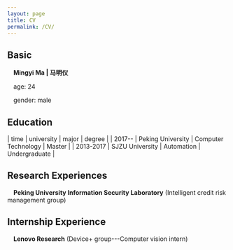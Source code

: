 ```yaml
---
layout: page
title: CV
permalink: /CV/
---
```


## Basic

&ensp;&ensp;**Mingyi Ma | 马明仪** 

&ensp;&ensp;age: 24 

&ensp;&ensp;gender: male 

## Education

|  time   | university  | major | degree |
|  2017--  | Peking University  | Computer Technology | Master |
|  2013-2017  | SJZU University  | Automation | Undergraduate |


## Research Experiences

&ensp;&ensp;**Peking University Information Security Laboratory** (Intelligent credit risk management group)

## Internship Experience

&ensp;&ensp;**Lenovo Research** (Device+ group---Computer vision intern)
